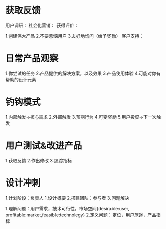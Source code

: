 # 获取反馈

用户调研：
社会化营销：
获得评价：

1.创建伟大产品
2.不要惹恼用户
3.友好地询问（给予奖励）
客户支持：


# 日常产品观察

1.你尝试的任务
2.产品提供的解决方案，以及效果
3.产品使用体验
4.可能对你有帮助的设计元素


# 钓钩模式

1.内部触发->核心需求
2.外部触发
3.预期行为
4.可变奖励
5.用户投资->下一次触发


# 用户测试&改进产品

1.获取反馈
2.作出修改
3.追踪指标


# 设计冲刺

1.计划阶段：负责人
1.设计概要
2.搭建团队：参与者
3.问题解决

 1.理解问题：用户需求，技术可行性，市场空间{desirable:user, profitable:market,feasible:technolegy}
 2.定义问题：定位，用户旅途，产品指标

